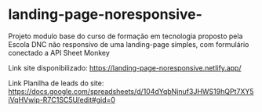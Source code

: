 # landing-page-noresponsive-
Projeto modulo base do curso de formação em tecnologia proposto pela Escola DNC não responsivo de uma landing-page simples, com formulário conectado a API Sheet Monkey

Link site disponibilizado: https://landing-page-noresponsive.netlify.app/

Link Planilha de leads do site: https://docs.google.com/spreadsheets/d/104dYqbNjnuf3JHWS19hQPt7XY5iVqHVwip-R7C1SC5U/edit#gid=0
